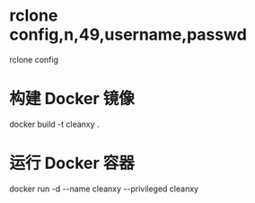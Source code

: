 # rclone config,n,49,username,passwd
rclone config

# 构建 Docker 镜像
docker build -t cleanxy .

# 运行 Docker 容器
docker run -d --name cleanxy --privileged cleanxy
